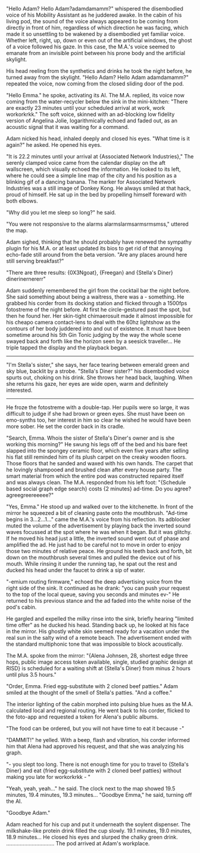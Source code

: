 "Hello Adam? Hello Adam?adamdamamm?" whispered the disembodied voice of his Mobility Assistant as he juddered awake. In the cabin of his living pod, the sound of the voice always appeared to be coming from directly in front of him, regardless of which direction he was facing, which made it so unsettling to be  wakened by a disembodied yet familiar voice. Whether left, right, up, down or even out of the artificial windows, the ghost of a voice followed his gaze. In this case, the M.A.'s  voice seemed to emanate from an invisible point between his prone body and the artificial skylight. 

His head reeling from the synthetics and drinks he took the night before, he turned away from the skylight. "Hello Adam? Hello Adam adamdamamm?" repeated the voice, now coming from the closed sliding door of the pod.

"Hello Emma." he spoke, activating its AI. The M.A. replied, its voice now coming from the water-recycler below the sink in the mini-kitchen: "There are exactly 23 minutes until your scheduled arrival at work, work workorkrkk." The soft voice, skinned with an ad-blocking low fidelity version of Angelina Jolie, logarithmically echoed and faded out, as an acoustic signal that it was waiting for a command.

 Adam nicked his head, inhaled deeply and closed his eyes. "What time is it again?" he asked. He opened his eyes.

"It is 22.2 minutes until your arrival at {Associated Network Industries}," The serenly clamped voice came from the calendar display on the aft wallscreen, which visually echoed the information. He looked to its left, where he could see a simple line map of the city and his position as a blinking gif of a dancing banana. The marker for Associated Network Industries was a still image of Donkey Kong. He always smiled at that hack, proud of himself. He sat up in the bed by propelling himself foreward with both elbows. 

"Why did you let me sleep so long?" he said.

"You were not responsive to the alarms alarmslarmsarmsrmsmss,"  uttered the map.

Adam sighed, thinking that he should probably have renewed the sympathy plugin for his M.A. or at least updated its bios to get rid of that annoying echo-fade still around from the beta version.  "Are any places around here still serving breakfast?"

"There are three results: {0X3Ngoat}, {Freegan} and {Stella's Diner} dinerinernererr" 

Adam suddenly remembered the girl from the cocktail bar the night before.  She said something about being a waitress, there was a - something. He grabbed his corder from its docking station and flicked through a 1500fps fotostreme of the night before. At first he circle-gestured past the spot, but then he found her. Her skin-tight chimaerosuit made it almost impossible for his cheapo camera contact-lens to deal with the 60hz lightshow as the contours of her body juddered into and out of existence. It must have been sometime around his 5th Gin Tonic judging by the way the whole scene swayed back and forth like the horizon seen by a seesick traveller...  He triple tapped the display and the playback began.

***
"I'm Stella's sister," she says, her face tearing between emerald green and sky blue, backlit by a strobe. 
"Stella's Diner sister?" his disembodied voice spurts out, choking on his drink.
She throws her head back, laughing. When she returns his gaze, her eyes are wide open, warm and definitely interested. 
***

He froze the fotostreme with a double-tap. Her pupils were so large, it was difficult to judge if she had brown or green eyes.  She must have been on emo-synths too, her interest in him so clear he wished he would have been more sober. He set the corder back in its cradle. 

"Search, Emma. Whois the sister of Stella's Diner's owner and is she working this morning?"  He swung his legs off of the bed and his bare feet slapped into the spongey ceramic floor, which even five years after selling his flat still reminded him of its plush carpet on the creaky wooden floors. Those floors that he sanded and waxed with his own hands. The carpet that he lovingly shampooed and brushed clean after every house party. The smart material from which the entire pod was constructed repaired itself and was always clean. The M.A. responded from his left foot: "{Schedule based social graph edge search} costs {2 minutes} ad-time. Do you agree?agreegreereeeee?"

"Yes, Emma."  He stood up and walked over to the kitchenette. In front of the mirror he squeezed a bit of cleaning paste onto the mouthbrush. "Ad-time begins in 3...2...1..." came the M.A.'s voice from his reflection. Its adblocker muted the volume of the advertisement by playing back the inverted sound waves focussed at the spot where he was when it began. But it was glitchy. If he moved his head just a little, the inverted sound went out of phase and amplified the ad. He just had to be careful not to move in order to enjoy those two minutes of relative peace. He ground his teeth back and forth, bit down on the mouthbrush several times and pulled the device out of his mouth. While rinsing it under the running tap, he spat out the rest and ducked his head under the faucet to drink a sip of water. 

"-emium routing firmware," echoed the deep advertising voice from the right side of the sink. It continued as he drank: "you can push your request to the top of the local queue, saving you seconds and minutes ev-"  He returned to his previous stance and the ad faded into the white noise of the pod's cabin.

He gargled and expelled the milky rinse into the sink, briefly hearing "limited time offer" as he ducked his head. Standing back up, he looked at his face in the mirror. His ghostly white skin seemed ready for a vacation under the real sun in the salty wind of a remote beach. The advertisement ended with the standard multiphonic tone that was impossible to block acoustically. 

The M.A. spoke from the mirror: "{Alena Johnsen, 28, shortest edge three hops, public image access token available, single, studied graphic design at RISD} is scheduled for a waiting shift at {Stella's Diner} from minus 2 hours until plus 3.5 hours." 

"Order, Emma. Fried egg-substitute with 2 cloned beef patties." Adam smiled at the thought of the smell of Stella's  patties. "And a coffee."

The interior lighting of the cabin morphed into pulsing blue hues as the M.A. calculated local and regional routing. He went back to his corder, flicked to the foto-app and requested a token for Alena's public albums.

"The food can be ordered, but you will not have time to eat it because -"

"DAMMIT!" he yelled. With a beep, flash and vibration, his corder informed him that Alena had approved his request, and that she was analyzing his graph. 

"- you slept too long. There is not enough time for you to travel to {Stella's Diner} and eat {fried egg-substitute with 2 cloned beef patties} without making you late for workorkrkk - " 

"Yeah, yeah, yeah..." he said. The clock next to the map showed 19.5 minutes, 19.4  minutes, 19.3 minutes... "Goodbye Emma," he said, turning off the AI. 

"Goodbye Adam."

Adam reached for his cup and put it underneath the soylent dispenser. The milkshake-like protein drink filled the cup slowly. 19.1 minutes, 19.0 minutes, 18.9 minutes... He closed his eyes and slurped the chalky green drink.
................................
The pod arrived at Adam's workplace. 
